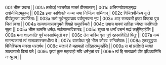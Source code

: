 001  	भीष्म उवाच ||
001a	ततोऽहं भरतश्रेष्ठ मातरं वीरमातरम् |
001c	अभिगम्योपसङ्गृह्य दाशेयीमिदमब्रुवम् ||
002a	इमाः काशिपतेः कन्या मया निर्जित्य पार्थिवान् |
002c	विचित्रवीर्यस्य कृते वीर्यशुल्का उपार्जिताः ||
003a	ततो मूर्धन्युपाघ्राय पर्यश्रुनयना नृप |
003c	आह सत्यवती हृष्टा दिष्ट्या पुत्र जितं त्वया ||
004a	सत्यवत्यास्त्वनुमते विवाहे समुपस्थिते |
004c	उवाच वाक्यं सव्रीडा ज्येष्ठा काशिपतेः सुता ||
005a	भीष्म त्वमसि धर्मज्ञः सर्वशास्त्रविशारदः |
005c	श्रुत्वा च धर्म्यं वचनं मह्यं कर्तुमिहार्हसि ||
006a	मया शाल्वपतिः पूर्वं मनसाभिवृतो वरः |
006c	तेन चास्मि वृता पूर्वं रहस्यविदिते पितुः ||
007a	कथं मामन्यकामां त्वं राजञ्शास्त्रमधीत्य वै |
007c	वासयेथा गृहे भीष्म कौरवः सन्विशेषतः ||
008a	एतद्बुद्ध्या विनिश्चित्य मनसा भरतर्षभ |
008c	यत्क्षमं ते महाबाहो तदिहारब्धुमर्हसि ||
009a	स मां प्रतीक्षते व्यक्तं शाल्वराजो विशां पते |
009c	कृपां कुरु महाबाहो मयि धर्मभृतां वर |
009e 	त्वं हि सत्यव्रतो वीर पृथिव्यामिति नः श्रुतम् ||

